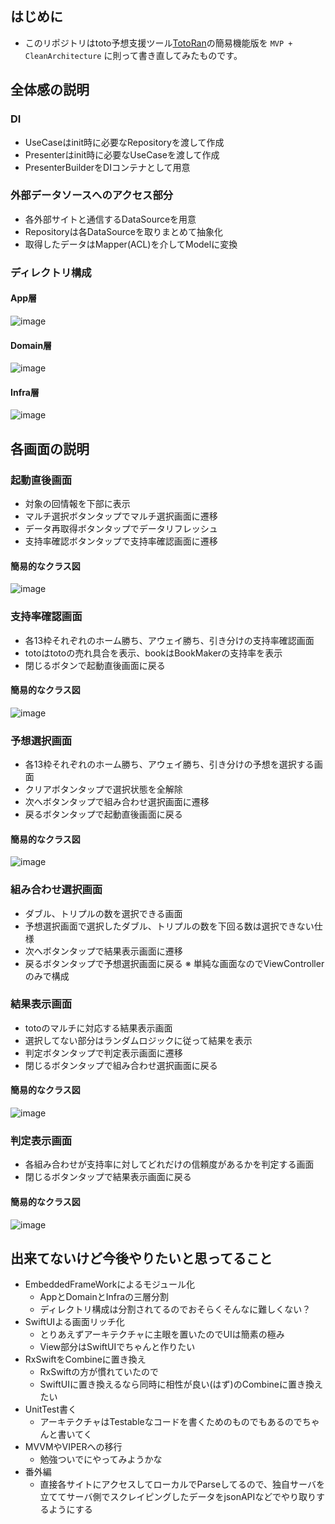 ## はじめに
- このリポジトリはtoto予想支援ツール[TotoRan](http://iphone.ascii.jp/2015/10/07/843459358653/)の簡易機能版を `MVP + CleanArchitecture` に則って書き直してみたものです。

## 全体感の説明
### DI
- UseCaseはinit時に必要なRepositoryを渡して作成
- Presenterはinit時に必要なUseCaseを渡して作成
- PresenterBuilderをDIコンテナとして用意

### 外部データソースへのアクセス部分
- 各外部サイトと通信するDataSourceを用意
- Repositoryは各DataSourceを取りまとめて抽象化
- 取得したデータはMapper(ACL)を介してModelに変換

### ディレクトリ構成
#### App層
![image](https://user-images.githubusercontent.com/11004583/121118100-3d870900-c854-11eb-9640-1fbb75c89749.png)

#### Domain層
![image](https://user-images.githubusercontent.com/11004583/121118173-5d1e3180-c854-11eb-8818-32f0e1a5b4f0.png)

#### Infra層
![image](https://user-images.githubusercontent.com/11004583/121118186-63aca900-c854-11eb-8bad-fd1175ba224c.png)

## 各画面の説明
### 起動直後画面
- 対象の回情報を下部に表示
- マルチ選択ボタンタップでマルチ選択画面に遷移
- データ再取得ボタンタップでデータリフレッシュ
- 支持率確認ボタンタップで支持率確認画面に遷移
#### 簡易的なクラス図
![image](https://user-images.githubusercontent.com/11004583/121109824-3c9baa80-c847-11eb-8749-f186b7428e45.png)

### 支持率確認画面
- 各13枠それぞれのホーム勝ち、アウェイ勝ち、引き分けの支持率確認画面
- totoはtotoの売れ具合を表示、bookはBookMakerの支持率を表示
- 閉じるボタンで起動直後画面に戻る
#### 簡易的なクラス図
![image](https://user-images.githubusercontent.com/11004583/121110105-b03db780-c847-11eb-88de-7ed97e157c9e.png)

### 予想選択画面
- 各13枠それぞれのホーム勝ち、アウェイ勝ち、引き分けの予想を選択する画面
- クリアボタンタップで選択状態を全解除
- 次へボタンタップで組み合わせ選択画面に遷移
- 戻るボタンタップで起動直後画面に戻る
#### 簡易的なクラス図
![image](https://user-images.githubusercontent.com/11004583/121110495-5a1d4400-c848-11eb-81a0-3ddc5d70b230.png)

### 組み合わせ選択画面
- ダブル、トリプルの数を選択できる画面
- 予想選択画面で選択したダブル、トリプルの数を下回る数は選択できない仕様
- 次へボタンタップで結果表示画面に遷移
- 戻るボタンタップで予想選択画面に戻る
※ 単純な画面なのでViewControllerのみで構成

### 結果表示画面
- totoのマルチに対応する結果表示画面
- 選択してない部分はランダムロジックに従って結果を表示
- 判定ボタンタップで判定表示画面に遷移
- 閉じるボタンタップで組み合わせ選択画面に戻る
#### 簡易的なクラス図
![image](https://user-images.githubusercontent.com/11004583/120975560-55a34d80-c7ac-11eb-972c-025cedce39f7.png)

### 判定表示画面
- 各組み合わせが支持率に対してどれだけの信頼度があるかを判定する画面
- 閉じるボタンタップで結果表示画面に戻る
#### 簡易的なクラス図
![image](https://user-images.githubusercontent.com/11004583/121110780-d0ba4180-c848-11eb-896b-ddd2df38b0a4.png)

## 出来てないけど今後やりたいと思ってること
- EmbeddedFrameWorkによるモジュール化
    - AppとDomainとInfraの三層分割
    - ディレクトリ構成は分割されてるのでおそらくそんなに難しくない？
- SwiftUIよる画面リッチ化
    - とりあえずアーキテクチャに主眼を置いたのでUIは簡素の極み
    - View部分はSwiftUIでちゃんと作りたい
- RxSwiftをCombineに置き換え
    - RxSwiftの方が慣れていたので
    - SwiftUIに置き換えるなら同時に相性が良い(はず)のCombineに置き換えたい
- UnitTest書く
    - アーキテクチャはTestableなコードを書くためのものでもあるのでちゃんと書いてく
- MVVMやVIPERへの移行
    - 勉強ついでにやってみようかな
- 番外編
    - 直接各サイトにアクセスしてローカルでParseしてるので、独自サーバを立ててサーバ側でスクレイピングしたデータをjsonAPIなどでやり取りするようにする
